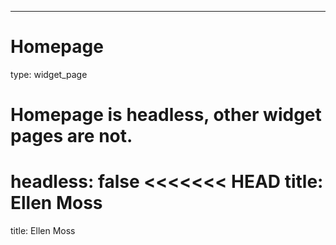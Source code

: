 ---
# Homepage
type: widget_page


# Homepage is headless, other widget pages are not.
headless: false
<<<<<<< HEAD
title: Ellen Moss  
=======
title: Ellen Moss


